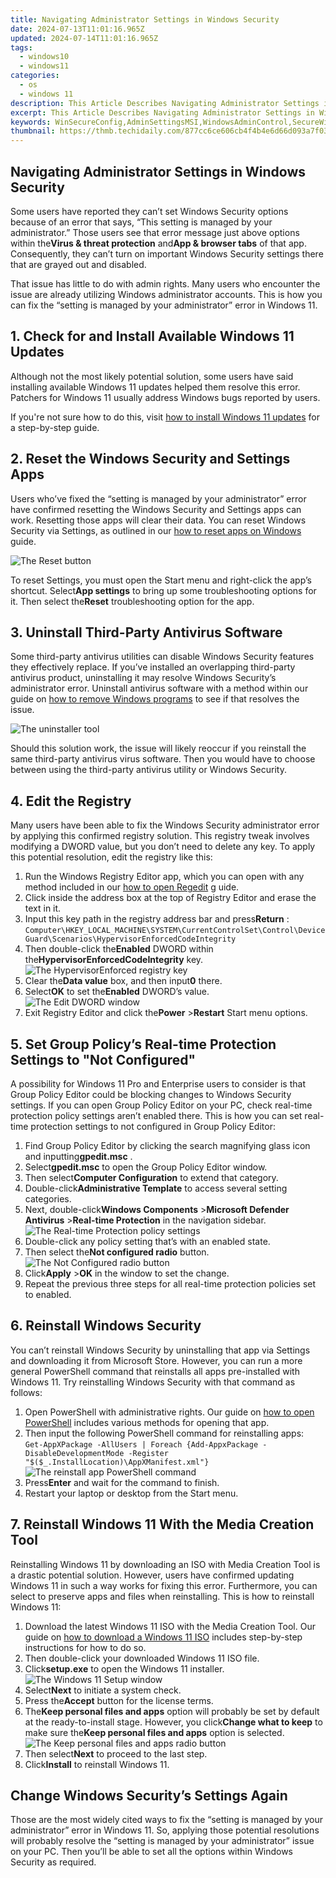```yaml
---
title: Navigating Administrator Settings in Windows Security
date: 2024-07-13T11:01:16.965Z
updated: 2024-07-14T11:01:16.965Z
tags:
  - windows10
  - windows11
categories:
  - os
  - windows 11
description: This Article Describes Navigating Administrator Settings in Windows Security
excerpt: This Article Describes Navigating Administrator Settings in Windows Security
keywords: WinSecureConfig,AdminSettingsMSI,WindowsAdminControl,SecureWinSetting,SystemSecurityPrefs,AdminWindowsConfig,SecurityWinOptions
thumbnail: https://thmb.techidaily.com/877cc6ce606cb4f4b4e6d66d093a7f03e00e14887d19a1aafa40b745d8b4ce71.jpg
---
```


## Navigating Administrator Settings in Windows Security

 Some users have reported they can’t set Windows Security options because of an error that says, “This setting is managed by your administrator.” Those users see that error message just above options within the**Virus & threat protection** and**App & browser tabs** of that app. Consequently, they can’t turn on important Windows Security settings there that are grayed out and disabled.

 That issue has little to do with admin rights. Many users who encounter the issue are already utilizing Windows administrator accounts. This is how you can fix the “setting is managed by your administrator” error in Windows 11.

## 1\. Check for and Install Available Windows 11 Updates

 Although not the most likely potential solution, some users have said installing available Windows 11 updates helped them resolve this error. Patchers for Windows 11 usually address Windows bugs reported by users.

 If you're not sure how to do this, visit [how to install Windows 11 updates](https://www.makeuseof.com/windows-11-install-updates/) for a step-by-step guide.

## 2\. Reset the Windows Security and Settings Apps

 Users who’ve fixed the “setting is managed by your administrator” error have confirmed resetting the Windows Security and Settings apps can work. Resetting those apps will clear their data. You can reset Windows Security via Settings, as outlined in our [how to reset apps on Windows](https://www.makeuseof.com/windows-reset-app/) guide.

![The Reset button](https://static1.makeuseofimages.com/wordpress/wp-content/uploads/2023/03/the-reset-option.jpg)

 To reset Settings, you must open the Start menu and right-click the app’s shortcut. Select**App settings** to bring up some troubleshooting options for it. Then select the**Reset** troubleshooting option for the app.

## 3\. Uninstall Third-Party Antivirus Software

 Some third-party antivirus utilities can disable Windows Security features they effectively replace. If you’ve installed an overlapping third-party antivirus product, uninstalling it may resolve Windows Security’s administrator error. Uninstall antivirus software with a method within our guide on [how to remove Windows programs](https://www.makeuseof.com/windows-11-different-ways-to-uninstall-software/) to see if that resolves the issue.

![The uninstaller tool](https://static1.makeuseofimages.com/wordpress/wp-content/uploads/2023/03/the-uninstaller-tool.jpg)

 Should this solution work, the issue will likely reoccur if you reinstall the same third-party antivirus virus software. Then you would have to choose between using the third-party antivirus utility or Windows Security.

## 4\. Edit the Registry

 Many users have been able to fix the Windows Security administrator error by applying this confirmed registry solution. This registry tweak involves modifying a DWORD value, but you don’t need to delete any key. To apply this potential resolution, edit the registry like this:

1. Run the Windows Registry Editor app, which you can open with any method included in our [how to open Regedit](https://www.makeuseof.com/windows-11-open-registry-editor/) [g](https://www.makeuseof.com/windows-11-open-registry-editor/) uide.
2. Click inside the address box at the top of Registry Editor and erase the text in it.
3. Input this key path in the registry address bar and press**Return** :  
`Computer\HKEY_LOCAL_MACHINE\SYSTEM\CurrentControlSet\Control\DeviceGuard\Scenarios\HypervisorEnforcedCodeIntegrity`
4. Then double-click the**Enabled** DWORD within the**HypervisorEnforcedCodeIntegrity** key.  
![The HypervisorEnforced registry key](https://static1.makeuseofimages.com/wordpress/wp-content/uploads/2023/03/the-hypervisor-key.jpg)
5. Clear the**Data value** box, and then input**0** there.
6. Select**OK** to set the**Enabled** DWORD’s value.  
![The Edit DWORD window](https://static1.makeuseofimages.com/wordpress/wp-content/uploads/2023/03/edit-dword-window.jpg)
7. Exit Registry Editor and click the**Power** \>**Restart** Start menu options.

## 5\. Set Group Policy’s Real-time Protection Settings to "Not Configured"

 A possibility for Windows 11 Pro and Enterprise users to consider is that Group Policy Editor could be blocking changes to Windows Security settings. If you can open Group Policy Editor on your PC, check real-time protection policy settings aren’t enabled there. This is how you can set real-time protection settings to not configured in Group Policy Editor:

1. Find Group Policy Editor by clicking the search magnifying glass icon and inputting**gpedit.msc** .
2. Select**gpedit.msc** to open the Group Policy Editor window.
3. Then select**Computer Configuration** to extend that category.
4. Double-click**Administrative Template** to access several setting categories.
5. Next, double-click**Windows Components** \>**Microsoft Defender Antivirus** \>**Real-time Protection** in the navigation sidebar.  
![The Real-time Protection policy settings](https://static1.makeuseofimages.com/wordpress/wp-content/uploads/2023/03/the-real-time-protection-policy-settings.jpg)
6. Double-click any policy setting that’s with an enabled state.
7. Then select the**Not configured radio** button.  
![The Not Configured radio button](https://static1.makeuseofimages.com/wordpress/wp-content/uploads/2023/03/not-configured-option.jpg)
8. Click**Apply** \>**OK** in the window to set the change.
9. Repeat the previous three steps for all real-time protection policies set to enabled.

## 6\. Reinstall Windows Security

 You can’t reinstall Windows Security by uninstalling that app via Settings and downloading it from Microsoft Store. However, you can run a more general PowerShell command that reinstalls all apps pre-installed with Windows 11\. Try reinstalling Windows Security with that command as follows:

1. Open PowerShell with administrative rights. Our guide on [how to open PowerShell](https://www.makeuseof.com/windows-11-powershell-administrator/) includes various methods for opening that app.
2. Then input the following PowerShell command for reinstalling apps:  
`Get-AppXPackage -AllUsers | Foreach {Add-AppxPackage -DisableDevelopmentMode -Register "$($_.InstallLocation)\AppXManifest.xml"}`  
![The reinstall app PowerShell command](https://static1.makeuseofimages.com/wordpress/wp-content/uploads/2023/03/the-reinstall-app-command.jpg)
3. Press**Enter** and wait for the command to finish.
4. Restart your laptop or desktop from the Start menu.

## 7\. Reinstall Windows 11 With the Media Creation Tool

 Reinstalling Windows 11 by downloading an ISO with Media Creation Tool is a drastic potential solution. However, users have confirmed updating Windows 11 in such a way works for fixing this error. Furthermore, you can select to preserve apps and files when reinstalling. This is how to reinstall Windows 11:

1. Download the latest Windows 11 ISO with the Media Creation Tool. Our guide on [how to download a Windows 11 ISO](https://www.makeuseof.com/windows-11-download-iso/) includes step-by-step instructions for how to do so.
2. Then double-click your downloaded Windows 11 ISO file.
3. Click**setup.exe** to open the Windows 11 installer.  
![The Windows 11 Setup window](https://static1.makeuseofimages.com/wordpress/wp-content/uploads/2023/03/windows-11-setup-window.jpg)
4. Select**Next** to initiate a system check.
5. Press the**Accept** button for the license terms.
6. The**Keep personal files and apps** option will probably be set by default at the ready-to-install stage. However, you click**Change what to keep** to make sure the**Keep personal files and apps** option is selected.  
![The Keep personal files and apps radio button](https://static1.makeuseofimages.com/wordpress/wp-content/uploads/2023/03/keep-personal-files-option.jpg)
7. Then select**Next** to proceed to the last step.
8. Click**Install** to reinstall Windows 11.

## Change Windows Security’s Settings Again

 Those are the most widely cited ways to fix the “setting is managed by your administrator” error in Windows 11\. So, applying those potential resolutions will probably resolve the “setting is managed by your administrator” issue on your PC. Then you’ll be able to set all the options within Windows Security as required.

<ins class="adsbygoogle"
     style="display:block"
     data-ad-format="autorelaxed"
     data-ad-client="ca-pub-7571918770474297"
     data-ad-slot="1223367746"></ins>



<ins class="adsbygoogle"
     style="display:block"
     data-ad-client="ca-pub-7571918770474297"
     data-ad-slot="8358498916"
     data-ad-format="auto"
     data-full-width-responsive="true"></ins>




